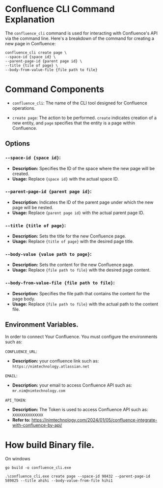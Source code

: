 # Confluence CLI Command Explanation

The `confluence_cli` command is used for interacting with Confluence's API via the command line. Here's a breakdown of the command for creating a new page in Confluence:

```shell
confluence_cli create page \
--space-id {space id} \
--parent-page-id {parent page id} \
--title {tile of page} \
--body-from-value-file {file path to file}
```

# Command Components

- `confluence_cli`: The name of the CLI tool designed for Confluence operations.

- `create page`: The action to be performed. `create` indicates creation of a new entity, and `page` specifies that the entity is a page within Confluence.

## Options

### `--space-id {space id}`:
- **Description:** Specifies the ID of the space where the new page will be created.
- **Usage:** Replace `{space id}` with the actual space ID.

### `--parent-page-id {parent page id}`:
- **Description:** Indicates the ID of the parent page under which the new page will be nested.
- **Usage:** Replace `{parent page id}` with the actual parent page ID.

### `--title {title of page}`:
- **Description:** Sets the title for the new Confluence page.
- **Usage:** Replace `{title of page}` with the desired page title.

### `--body-value {value path to page}`:
- **Description:** Sets the content for the new Confluence page.
- **Usage:** Replace `{file path to file}` with the desired page content.

### `--body-from-value-file {file path to file}`:
- **Description:** Specifies the file path that contains the content for the page body.
- **Usage:** Replace `{file path to file}` with the actual path to the content file.

## Environment Variables.

In order to connect Your Confluence. You must configure the environments such as:   

`CONFLUENCE_URL`:   
- **Description:** your confluence link such as: `https://nimtechnology.atlassian.net`

`EMAIL`:
- **Description:** your email to access Confluence API such as: `mr.nim@nimtechnology.com`

`API_TOKEN`:
- **Description:** The Token is used to access Confluence API such as: `XXXXXXXXXXXXXX`
- **Refer to:** https://nimtechnology.com/2024/01/05/confluence-integrate-with-confluence-by-api/

# How build Binary file.

On windows
```shell
go build -o confluence_cli.exe

.\confluence_cli.exe create page --space-id 98432 --parent-page-id 589825 --title ahihi --body-value-from-file hihi1
```


